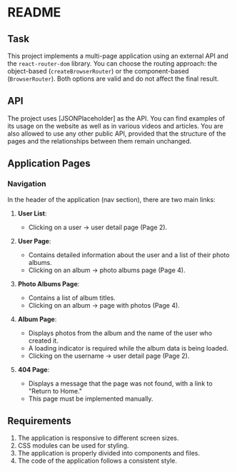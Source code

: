 # README

## Task

This project implements a multi-page application using an external API and the `react-router-dom` library. You can choose the routing approach: the object-based (`createBrowserRouter`) or the component-based (`BrowserRouter`). Both options are valid and do not affect the final result.

## API

The project uses [JSONPlaceholder] as the API. You can find examples of its usage on the website as well as in various videos and articles. You are also allowed to use any other public API, provided that the structure of the pages and the relationships between them remain unchanged.

## Application Pages

### Navigation

In the header of the application (nav section), there are two main links:

1. **User List**:
   - Clicking on a user → user detail page (Page 2).

2. **User Page**:
   - Contains detailed information about the user and a list of their photo albums.
   - Clicking on an album → photo albums page (Page 4).

3. **Photo Albums Page**:
   - Contains a list of album titles.
   - Clicking on an album → page with photos (Page 4).

4. **Album Page**:
   - Displays photos from the album and the name of the user who created it.
   - A loading indicator is required while the album data is being loaded.
   - Clicking on the username → user detail page (Page 2).

5. **404 Page**:
   - Displays a message that the page was not found, with a link to "Return to Home."
   - This page must be implemented manually.

## Requirements

1. The application is responsive to different screen sizes.
2. CSS modules can be used for styling.
3. The application is properly divided into components and files.
4. The code of the application follows a consistent style.

